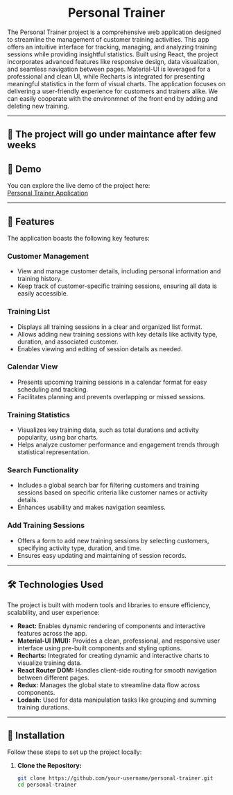 <h1 align="center" id="title">Personal Trainer</h1>

<p id="description:">
The Personal Trainer project is a comprehensive web application designed to streamline the management of customer training activities. This app offers an intuitive interface for tracking, managing, and analyzing training sessions while providing insightful statistics. Built using React, the project incorporates advanced features like responsive design, data visualization, and seamless navigation between pages. Material-UI is leveraged for a professional and clean UI, while Recharts is integrated for presenting meaningful statistics in the form of visual charts. The application focuses on delivering a user-friendly experience for customers and trainers alike. We can easily cooperate with the environmnet of the front end by adding and deleting new training. 
</p>

---
<h2>🚀 The project will go under maintance after few weeks</h2>

<h2>🚀 Demo</h2>

You can explore the live demo of the project here:  
[Personal Trainer Application](https://personal-trainer-d9bf4d.netlify.app/)

---

<h2>🧐 Features</h2>

The application boasts the following key features:

### **Customer Management**
- View and manage customer details, including personal information and training history.  
- Keep track of customer-specific training sessions, ensuring all data is easily accessible.

### **Training List**
- Displays all training sessions in a clear and organized list format.  
- Allows adding new training sessions with key details like activity type, duration, and associated customer.  
- Enables viewing and editing of session details as needed.

### **Calendar View**
- Presents upcoming training sessions in a calendar format for easy scheduling and tracking.  
- Facilitates planning and prevents overlapping or missed sessions.

### **Training Statistics**
- Visualizes key training data, such as total durations and activity popularity, using bar charts.  
- Helps analyze customer performance and engagement trends through statistical representation.

### **Search Functionality**
- Includes a global search bar for filtering customers and training sessions based on specific criteria like customer names or activity details.  
- Enhances usability and makes navigation seamless.

### **Add Training Sessions**
- Offers a form to add new training sessions by selecting customers, specifying activity type, duration, and time.  
- Ensures easy updating and maintaining of session records.

---

<h2>🛠️ Technologies Used</h2>

The project is built with modern tools and libraries to ensure efficiency, scalability, and user experience:

- **React:** Enables dynamic rendering of components and interactive features across the app.  
- **Material-UI (MUI):** Provides a clean, professional, and responsive user interface using pre-built components and styling options.  
- **Recharts:** Integrated for creating dynamic and interactive charts to visualize training data.  
- **React Router DOM:** Handles client-side routing for smooth navigation between different pages.  
- **Redux:** Manages the global state to streamline data flow across components.  
- **Lodash:** Used for data manipulation tasks like grouping and summing training durations.

---

<h2>🔧 Installation</h2>

Follow these steps to set up the project locally:

1. **Clone the Repository:**  
   ```bash
   git clone https://github.com/your-username/personal-trainer.git
   cd personal-trainer
